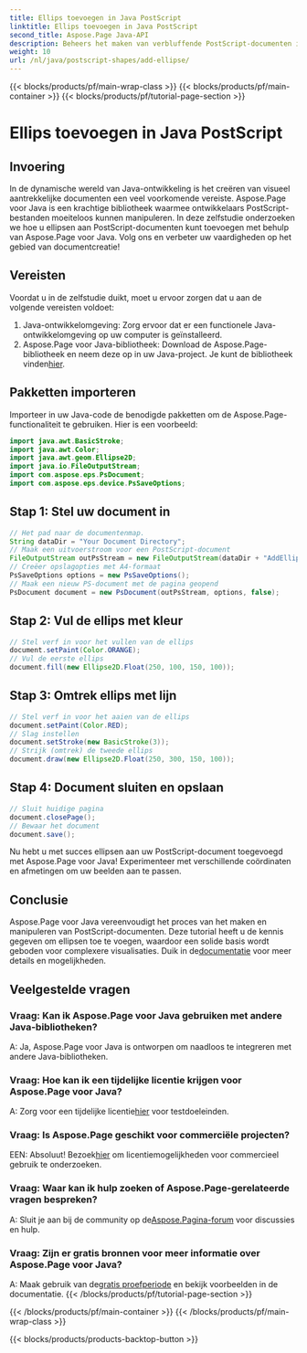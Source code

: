 ```yaml
---
title: Ellips toevoegen in Java PostScript
linktitle: Ellips toevoegen in Java PostScript
second_title: Aspose.Page Java-API
description: Beheers het maken van verbluffende PostScript-documenten in Java met Aspose.Page. Leer stap voor stap ellipsen toe te voegen voor visueel aantrekkelijke inhoud.
weight: 10
url: /nl/java/postscript-shapes/add-ellipse/
---
```


{{< blocks/products/pf/main-wrap-class >}}
{{< blocks/products/pf/main-container >}}
{{< blocks/products/pf/tutorial-page-section >}}

# Ellips toevoegen in Java PostScript

## Invoering
In de dynamische wereld van Java-ontwikkeling is het creëren van visueel aantrekkelijke documenten een veel voorkomende vereiste. Aspose.Page voor Java is een krachtige bibliotheek waarmee ontwikkelaars PostScript-bestanden moeiteloos kunnen manipuleren. In deze zelfstudie onderzoeken we hoe u ellipsen aan PostScript-documenten kunt toevoegen met behulp van Aspose.Page voor Java. Volg ons en verbeter uw vaardigheden op het gebied van documentcreatie!
## Vereisten
Voordat u in de zelfstudie duikt, moet u ervoor zorgen dat u aan de volgende vereisten voldoet:
1. Java-ontwikkelomgeving: Zorg ervoor dat er een functionele Java-ontwikkelomgeving op uw computer is geïnstalleerd.
2.  Aspose.Page voor Java-bibliotheek: Download de Aspose.Page-bibliotheek en neem deze op in uw Java-project. Je kunt de bibliotheek vinden[hier](https://releases.aspose.com/page/java/).
## Pakketten importeren
Importeer in uw Java-code de benodigde pakketten om de Aspose.Page-functionaliteit te gebruiken. Hier is een voorbeeld:
```java
import java.awt.BasicStroke;
import java.awt.Color;
import java.awt.geom.Ellipse2D;
import java.io.FileOutputStream;
import com.aspose.eps.PsDocument;
import com.aspose.eps.device.PsSaveOptions;
```
## Stap 1: Stel uw document in
```java
// Het pad naar de documentenmap.
String dataDir = "Your Document Directory";
// Maak een uitvoerstroom voor een PostScript-document
FileOutputStream outPsStream = new FileOutputStream(dataDir + "AddEllipse_outPS.ps");
// Creëer opslagopties met A4-formaat
PsSaveOptions options = new PsSaveOptions();
// Maak een nieuw PS-document met de pagina geopend
PsDocument document = new PsDocument(outPsStream, options, false);
```
## Stap 2: Vul de ellips met kleur
```java
// Stel verf in voor het vullen van de ellips
document.setPaint(Color.ORANGE);
// Vul de eerste ellips
document.fill(new Ellipse2D.Float(250, 100, 150, 100));
```
## Stap 3: Omtrek ellips met lijn
```java
// Stel verf in voor het aaien van de ellips
document.setPaint(Color.RED);
// Slag instellen
document.setStroke(new BasicStroke(3));
// Strijk (omtrek) de tweede ellips
document.draw(new Ellipse2D.Float(250, 300, 150, 100));
```
## Stap 4: Document sluiten en opslaan
```java
// Sluit huidige pagina
document.closePage();
// Bewaar het document
document.save();
```
Nu hebt u met succes ellipsen aan uw PostScript-document toegevoegd met Aspose.Page voor Java! Experimenteer met verschillende coördinaten en afmetingen om uw beelden aan te passen.
## Conclusie
 Aspose.Page voor Java vereenvoudigt het proces van het maken en manipuleren van PostScript-documenten. Deze tutorial heeft u de kennis gegeven om ellipsen toe te voegen, waardoor een solide basis wordt geboden voor complexere visualisaties. Duik in de[documentatie](https://reference.aspose.com/page/java/) voor meer details en mogelijkheden.
## Veelgestelde vragen
### Vraag: Kan ik Aspose.Page voor Java gebruiken met andere Java-bibliotheken?
A: Ja, Aspose.Page voor Java is ontworpen om naadloos te integreren met andere Java-bibliotheken.
### Vraag: Hoe kan ik een tijdelijke licentie krijgen voor Aspose.Page voor Java?
 A: Zorg voor een tijdelijke licentie[hier](https://purchase.aspose.com/temporary-license/) voor testdoeleinden.
### Vraag: Is Aspose.Page geschikt voor commerciële projecten?
 EEN: Absoluut! Bezoek[hier](https://purchase.aspose.com/buy) om licentiemogelijkheden voor commercieel gebruik te onderzoeken.
### Vraag: Waar kan ik hulp zoeken of Aspose.Page-gerelateerde vragen bespreken?
 A: Sluit je aan bij de community op de[Aspose.Pagina-forum](https://forum.aspose.com/c/page/39) voor discussies en hulp.
### Vraag: Zijn er gratis bronnen voor meer informatie over Aspose.Page voor Java?
 A: Maak gebruik van de[gratis proefperiode](https://releases.aspose.com/) en bekijk voorbeelden in de documentatie.
{{< /blocks/products/pf/tutorial-page-section >}}

{{< /blocks/products/pf/main-container >}}
{{< /blocks/products/pf/main-wrap-class >}}

{{< blocks/products/products-backtop-button >}}
